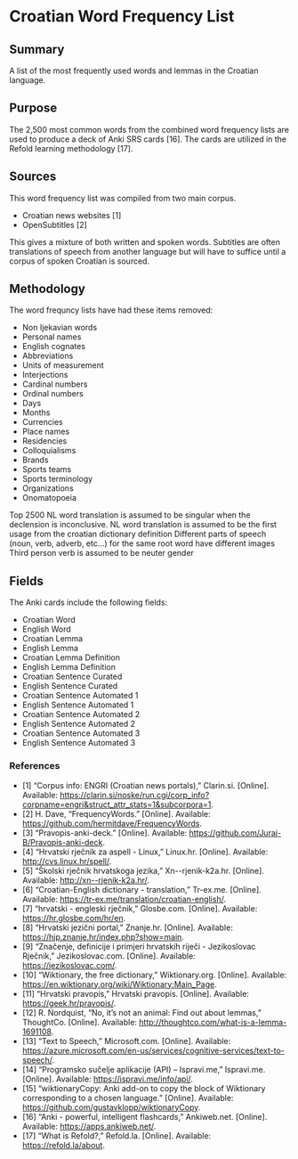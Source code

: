 # Croatian Word Frequency List

## Summary
A list of the most frequently used words and lemmas in the Croatian language. 

## Purpose
The 2,500 most common words from the combined word frequency lists are used to produce a deck of Anki SRS cards [16]. The cards are utilized in the Refold learning methodology [17].										

## Sources
This word frequency list was compiled from two main corpus. 
- Croatian news websites [1]
- OpenSubtitles [2]

This gives a mixture of both written and spoken words. Subtitles are often translations of speech from another language but will have to suffice until a corpus of spoken Croatian is sourced.

## Methodology

The word frequncy lists have had these items removed:
- Non Ijekavian words
- Personal names
-	English cognates
-	Abbreviations
-	Units of measurement
-	Interjections
-	Cardinal numbers
-	Ordinal numbers
-	Days
-	Months
-	Currencies 
-	Place names
-	Residencies
-	Colloquialisms
-	Brands
-	Sports teams
-	Sports terminology
-	Organizations
-	Onomatopoeia	
	
Top 2500	NL word translation is assumed to be singular when the declension is inconclusive.
NL word translation is assumed to be the first usage from the croatian dictionary definition
Different parts of speech (noun, verb, adverb, etc...) for the same root word have different images
Third person verb is assumed to be neuter gender

## Fields
The Anki cards include the following fields:
- Croatian Word	
- English Word	
- Croatian Lemma	
- English Lemma	
- Croatian Lemma Definition	
- English Lemma Definition	
- Croatian Sentence Curated	
- English Sentence Curated	
- Croatian Sentence Automated 1	
- English Sentence Automated 1	
- Croatian Sentence Automated 2	
- English Sentence Automated 2	
- Croatian Sentence Automated 3	
- English Sentence Automated 3	
	
### References	
	
- [1]	“Corpus info: ENGRI (Croatian news portals),” Clarin.si. [Online]. Available: https://clarin.si/noske/run.cgi/corp_info?corpname=engri&struct_attr_stats=1&subcorpora=1.
- [2]	H. Dave, “FrequencyWords.” [Online]. Available: https://github.com/hermitdave/FrequencyWords.
- [3]	“Pravopis-anki-deck.” [Online]. Available: https://github.com/Juraj-B/Pravopis-anki-deck.
- [4]	“Hrvatski rječnik za aspell - Linux,” Linux.hr. [Online]. Available: http://cvs.linux.hr/spell/.
- [5]	“Školski rječnik hrvatskoga jezika,” Xn--rjenik-k2a.hr. [Online]. Available: http://xn--rjenik-k2a.hr/.
- [6]	“Croatian-English dictionary - translation,” Tr-ex.me. [Online]. Available: https://tr-ex.me/translation/croatian-english/.
- [7]	“hrvatski - engleski rječnik,” Glosbe.com. [Online]. Available: https://hr.glosbe.com/hr/en.
- [8]	“Hrvatski jezični portal,” Znanje.hr. [Online]. Available: https://hjp.znanje.hr/index.php?show=main.
- [9]	“Značenje, definicije i primjeri hrvatskih riječi - Jezikoslovac Rječnik,” Jezikoslovac.com. [Online]. Available: https://jezikoslovac.com/.
- [10]	“Wiktionary, the free dictionary,” Wiktionary.org. [Online]. Available: https://en.wiktionary.org/wiki/Wiktionary:Main_Page.
- [11]	“Hrvatski pravopis,” Hrvatski pravopis. [Online]. Available: https://geek.hr/pravopis/.
- [12]	R. Nordquist, “No, it’s not an animal: Find out about lemmas,” ThoughtCo. [Online]. Available: http://thoughtco.com/what-is-a-lemma-1691108.
- [13]	“Text to Speech,” Microsoft.com. [Online]. Available: https://azure.microsoft.com/en-us/services/cognitive-services/text-to-speech/.
- [14]	“Programsko sučelje aplikacije (API) – Ispravi.me,” Ispravi.me. [Online]. Available: https://ispravi.me/info/api/.
- [15]	“wiktionaryCopy: Anki add-on to copy the block of Wiktionary corresponding to a chosen language.” [Online]. Available: https://github.com/gustavklopp/wiktionaryCopy.
- [16]	“Anki - powerful, intelligent flashcards,” Ankiweb.net. [Online]. Available: https://apps.ankiweb.net/.
- [17]	“What is Refold?,” Refold.la. [Online]. Available: https://refold.la/about.
